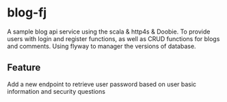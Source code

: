 # blog-fj

A sample blog api service using the scala & http4s & Doobie.
To provide users with login and register functions, as well as CRUD functions for blogs and comments.
Using flyway to manager the versions of database.

## Feature

Add a new endpoint to retrieve user password based on user basic information and security questions
